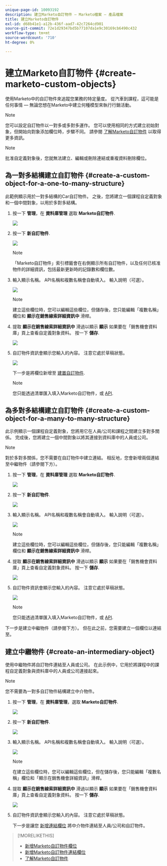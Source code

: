 ```yaml
---
unique-page-id: 10093192
description: 建立Marketo自訂物件 — Marketo檔案 — 產品檔案
title: 建立Marketo自訂物件
exl-id: d68b41e1-a12b-436f-aad7-42c7264cd901
source-git-commit: 72e1d29347bd5b77107da1e9c30169cb6490c432
workflow-type: tm+mt
source-wordcount: '710'
ht-degree: 0%

---
```


# 建立Marketo自訂物件 {#create-marketo-custom-objects}

使用Marketo中的自訂物件來追蹤您業務的特定量度。 從汽車到課程，這可能是任何事情 — 無論您想在Marketo中建立何種模型來執行行銷活動。

>[!NOTE]
>
>您可以設定自訂物件以一對多或多對多運作。 您可以使用相同的方式建立初始對象，但開始向對象添加欄位時，步驟不同。 請參閱  [了解Marketo自訂物件](/help/marketo/product-docs/administration/marketo-custom-objects/understanding-marketo-custom-objects.md) 以取得更多資訊。

>[!NOTE]
>
>批准自定義對象後，您就無法建立、編輯或刪除連結或重複資料刪除欄位。

## 為一對多結構建立自訂物件 {#create-a-custom-object-for-a-one-to-many-structure}

此範例顯示用於一對多結構的Car自訂物件。 之後，您將建立一個課程自定義對象和一個中間對象，以用於多對多結構。

1. 按一下 **管理**，在 **資料庫管理** 選取 **Marketo自訂物件**.

   ![](assets/image2016-1-18-13-3a12-3a19.png)

1. 按一下 **新自訂物件**.

   ![](assets/image2016-5-18-16-3a28-3a4.png)

   >[!NOTE]
   >
   >「Marketo自訂物件」索引標籤會在右側顯示所有自訂物件，以及任何已核准物件的詳細資訊，包括最新更新時的記錄數和欄位數。

1. 輸入顯示名稱。 API名稱和複數名稱會自動填入。 輸入說明（可選）。

   ![](assets/image2015-9-15-16-3a29-3a17.png)

   >[!NOTE]
   >
   >建立這些欄位時，您可以編輯這些欄位，但儲存後，您只能編輯「複數名稱」欄位和 **顯示在銷售線索詳細資訊中** 滑桿。

1. 提取 **顯示在銷售線索詳細資訊中** 滑過以顯示 **顯示** 如果要在「銷售機會資料庫」頁上查看自定義對象資料。 按一下 **儲存**.

   ![](assets/image2015-9-15-16-3a32-3a2.png)

1. 自訂物件資訊會顯示您輸入的內容。 注意它處於草稿狀態。

   ![](assets/image2015-9-15-16-3a38-3a22.png)

   下一步是將欄位新增至 [建置自訂物件](/help/marketo/product-docs/administration/marketo-custom-objects/add-marketo-custom-object-fields.md).

   >[!NOTE]
   >
   >您只能透過清單匯入填入Marketo自訂物件，或 [API](https://developers.marketo.com/documentation/rest/).

## 為多對多結構建立自訂物件 {#create-a-custom-object-for-a-many-to-many-structure}

此示例顯示一個課程自定義對象，您將用它在人員/公司和課程之間建立多對多關係。 完成後，您將建立一個中間對象以將其連接到資料庫中的人員或公司。

>[!NOTE]
>
>對於多對多關係，您不需要在自訂物件中建立連結。 相反地，您會新增兩個連結至中繼物件（請參閱下方）。

1. 按一下 **管理**，在 **資料庫管理** 選取 **Marketo自訂物件**.

   ![](assets/image2016-1-18-13-3a16-3a25.png)

1. 按一下 **新自訂物件**.

   ![](assets/image2016-5-18-16-3a32-3a42.png)

1. 輸入顯示名稱。 API名稱和複數名稱會自動填入。 輸入說明（可選）。

   ![](assets/image2016-1-14-13-3a38-3a46.png)

   >[!NOTE]
   >
   >建立這些欄位時，您可以編輯這些欄位，但儲存後，您只能編輯「複數名稱」欄位和 **顯示在銷售線索詳細資訊中** 滑桿。

1. 提取 **顯示在銷售線索詳細資訊中** 滑過以顯示 **顯示** 如果要在「銷售機會資料庫」頁上查看自定義對象資料。 按一下 **儲存**.

   ![](assets/image2016-1-14-13-3a42-3a56.png)

1. 自訂物件資訊會顯示您輸入的內容。 注意它處於草稿狀態。

   ![](assets/image2016-1-18-8-3a38-3a58.png)

   >[!NOTE]
   >
   >您只能透過清單匯入填入Marketo自訂物件，或 [API](https://developers.marketo.com/documentation/rest/).

下一步是建立中繼物件（請參閱下方）。 但在此之前，您需要建立一個欄位以連結至。

## 建立中繼物件 {#create-an-intermediary-object}

使用中繼物件將自訂物件連結至人員或公司。 在此示例中，它用於將課程中的課程自定義對象與資料庫中的人員或公司連接起來。

>[!NOTE]
>
>您不需要為一對多自訂物件結構建立中介物件。

1. 按一下 **管理**，在 **資料庫管理**，選取 **Marketo自訂物件**.

   ![](assets/image2016-1-18-13-3a17-3a40.png)

1. 按一下 **新自訂物件**.

   ![](assets/image2016-5-18-16-3a33-3a16.png)

1. 輸入顯示名稱。 API名稱和複數名稱會自動填入。 輸入說明（可選）。

   ![](assets/image2016-1-14-14-3a10-3a44.png)

   >[!NOTE]
   >
   >在建立這些欄位時，您可以編輯這些欄位，但在儲存後，您只能編輯「複數名稱」欄位和「顯示在銷售機會詳細資訊」滑桿。

1. 提取 **顯示在銷售線索詳細資訊中** 滑過以顯示 **顯示** 如果要在「銷售機會資料庫」頁上查看自定義對象資料。 按一下 **儲存**.

   ![](assets/image2016-1-14-14-3a12-3a49.png)

1. 自訂物件資訊會顯示您輸入的內容。 注意它處於草稿狀態。

   下一步是讓您 [新增連結欄位](/help/marketo/product-docs/administration/marketo-custom-objects/add-marketo-custom-object-link-fields.md) 將中介物件連結至人員/公司和自訂物件。

>[!MORELIKETHIS]
>
>* [新增Marketo自訂物件欄位](/help/marketo/product-docs/administration/marketo-custom-objects/add-marketo-custom-object-fields.md)
>* [新增Marketo自訂物件連結欄位](/help/marketo/product-docs/administration/marketo-custom-objects/add-marketo-custom-object-link-fields.md)
>* [了解Marketo自訂物件](/help/marketo/product-docs/administration/marketo-custom-objects/understanding-marketo-custom-objects.md)

